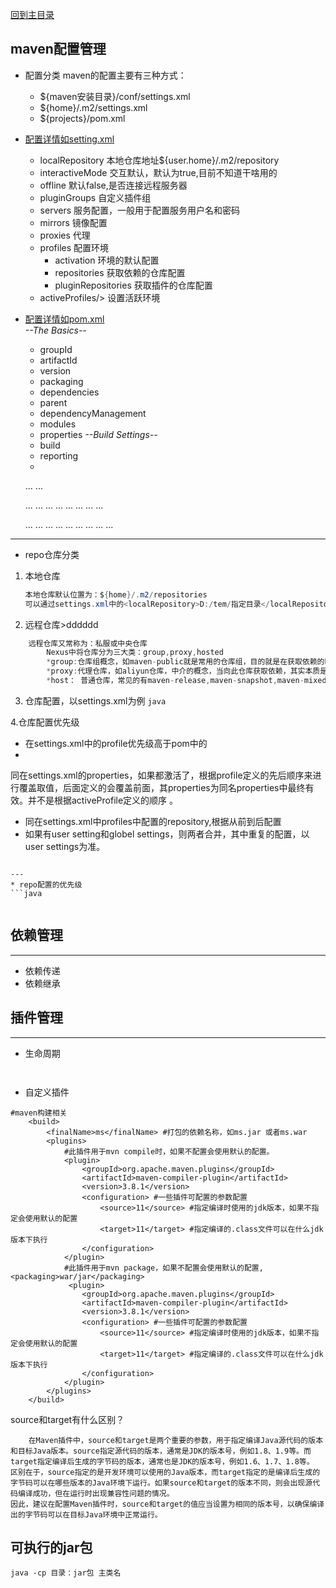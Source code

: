 [回到主目录](/README.md)

## maven配置管理

* 配置分类 maven的配置主要有三种方式：
    - ${maven安装目录}/conf/settings.xml
    - ${home}/.m2/settings.xml
    - ${projects}/pom.xml
* [配置详情如setting.xml](https://maven.apache.org/settings.html)

    - localRepository 本地仓库地址${user.home}/.m2/repository
    - interactiveMode 交互默认，默认为true,目前不知道干啥用的
    - offline 默认false,是否连接远程服务器
    - pluginGroups 自定义插件组
    - servers 服务配置，一般用于配置服务用户名和密码
    - mirrors 镜像配置
    - proxies 代理
    - profiles 配置环境
        - activation 环境的默认配置
        - repositories 获取依赖的仓库配置
        - pluginRepositories 获取插件的仓库配置
    - activeProfiles/>    设置活跃环境
* [配置详情如pom.xml](https://maven.apache.org/pom.html)<br/>
  *--The Basics--*
    - groupId
    - artifactId
    - version
    - packaging
    - dependencies
    - parent
    - dependencyManagement
    - modules
    - properties
      *--Build Settings--*
    - build
    - reporting
    -
  <!-- Build Settings -->
  <build>...</build>
  <reporting>...</reporting>

  <!-- More Project Information -->
  <name>...</name>
  <description>...</description>
  <url>...</url>
  <inceptionYear>...</inceptionYear>
  <licenses>...</licenses>
  <organization>...</organization>
  <developers>...</developers>
  <contributors>...</contributors>

  <!-- Environment Settings -->
  <issueManagement>...</issueManagement>
  <ciManagement>...</ciManagement>
  <mailingLists>...</mailingLists>
  <scm>...</scm>
  <prerequisites>...</prerequisites>
  <repositories>...</repositories>
  <pluginRepositories>...</pluginRepositories>
  <distributionManagement>...</distributionManagement>
  <profiles>...</profiles>

---

* repo仓库分类<br>

1. 本地仓库  </br>
    ```java
    本地仓库默认位置为：${home}/.m2/repositories
    可以通过settings.xml中的<localRepository>D:/tem/指定目录</localRepository>
    ```
2. 远程仓库>dddddd

```java
    远程仓库又常称为：私服或中央仓库
        Nexus中将仓库分为三大类：group,proxy,hosted
        *group:仓库组概念，如maven-public就是常用的仓库组，目的就是在获取依赖的时候不知道依赖在哪个具体仓库中，故可以配置仓库组，从组中依次搜寻依赖。
        *proxy:代理仓库，如aliyun仓库，中介的概念，当向此仓库获取依赖，其实本质是从配置的实际仓库获取数据
        *host： 普通仓库，常见的有maven-release,maven-snapshot,maven-mixed,一般用作私服存储指定类型依赖 
```

3. 仓库配置，以settings.xml为例
   ```java```

4.仓库配置优先级

* 在settings.xml中的profile优先级高于pom中的
*
同在settings.xml的properties，如果都激活了，根据profile定义的先后顺序来进行覆盖取值，后面定义的会覆盖前面，其properties为同名properties中最终有效。并不是根据activeProfile定义的顺序
。
* 同在settings.xml中profiles中配置的repository,根据从前到后配置
* 如果有user setting和globel settings，则两者合并，其中重复的配置，以user settings为准。

```

---
* repo配置的优先级
```java


```

## 依赖管理
---

* 依赖传递 <a id="dependency"/>
* 依赖继承 <a id="extends"/>

## 插件管理
---

* 生命周期<a id="life"/>

```shell


```

* 自定义插件<a id="plugin"/>

```shell
#maven构建相关
    <build>
        <finalName>ms</finalName> #打包的依赖名称，如ms.jar 或者ms.war
        <plugins>
            #此插件用于mvn compile时，如果不配置会使用默认的配置。
            <plugin>
                <groupId>org.apache.maven.plugins</groupId>
                <artifactId>maven-compiler-plugin</artifactId>
                <version>3.8.1</version>
                <configuration> #一些插件可配置的参数配置
                    <source>11</source> #指定编译时使用的jdk版本，如果不指定会使用默认的配置
                    <target>11</target> #指定编译的.class文件可以在什么jdk版本下执行
                </configuration>
            </plugin>
            #此插件用于mvn package，如果不配置会使用默认的配置, <packaging>war/jar</packaging>
             <plugin>
                <groupId>org.apache.maven.plugins</groupId>
                <artifactId>maven-compiler-plugin</artifactId>
                <version>3.8.1</version>
                <configuration> #一些插件可配置的参数配置
                    <source>11</source> #指定编译时使用的jdk版本，如果不指定会使用默认的配置
                    <target>11</target> #指定编译的.class文件可以在什么jdk版本下执行
                </configuration>
            </plugin>
        </plugins>
    </build>

```
source和target有什么区别？
```shell
    在Maven插件中，source和target是两个重要的参数，用于指定编译Java源代码的版本和目标Java版本。source指定源代码的版本，通常是JDK的版本号，例如1.8、1.9等。而target指定编译后生成的字节码的版本，通常也是JDK的版本号，例如1.6、1.7、1.8等。
区别在于，source指定的是开发环境可以使用的Java版本，而target指定的是编译后生成的字节码可以在哪些版本的Java环境下运行。如果source和target的版本不同，则会出现源代码编译成功，但在运行时出现兼容性问题的情况。
因此，建议在配置Maven插件时，source和target的值应当设置为相同的版本号，以确保编译出的字节码可以在目标Java环境中正常运行。
```

## 可执行的jar包
```shell
java -cp 目录：jar包 主类名
```